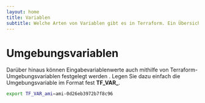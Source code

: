 ```yaml
---
layout: home
title: Variablen
subtitle: Welche Arten von Variablen gibt es in Terraform. Ein Übersicht.
---
```


# Umgebungsvariablen
Darüber hinaus können Eingabevariablenwerte auch mithilfe von Terraform-Umgebungsvariablen festgelegt werden . Legen Sie dazu einfach die Umgebungsvariable im Format fest **TF_VAR_<variable name>**.
```bash
export TF_VAR_ami=ami-0d26eb3972b7f8c96
```
